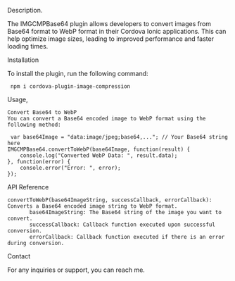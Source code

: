 Description.

The IMGCMPBase64 plugin allows developers to convert images from Base64 format to WebP format in their Cordova Ionic applications. This can help optimize image sizes, leading to improved performance and faster loading times.


Installation

To install the plugin, run the following command:
```
 npm i cordova-plugin-image-compression
```

Usage,
```
Convert Base64 to WebP
You can convert a Base64 encoded image to WebP format using the following method: 

 var base64Image = "data:image/jpeg;base64,..."; // Your Base64 string here
IMGCMPBase64.convertToWebP(base64Image, function(result) {
    console.log("Converted WebP Data: ", result.data);
}, function(error) {
    console.error("Error: ", error);
});

```

API Reference
```
convertToWebP(base64ImageString, successCallback, errorCallback): Converts a Base64 encoded image string to WebP format.
       base64ImageString: The Base64 string of the image you want to convert.
       successCallback: Callback function executed upon successful conversion.
       errorCallback: Callback function executed if there is an error during conversion.
```
Contact

For any inquiries or support, you can reach me.

